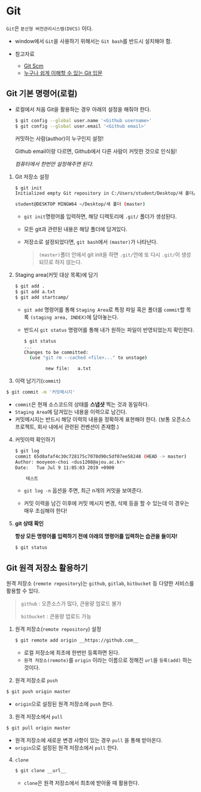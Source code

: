 # Git

`Git`은 `분산형 버전관리시스템(DVCS)` 이다.

* window에서 `Git`을 사용하기 위해서는 `Git bash`를 반드시 설치해야 함.

* 참고자료
  * [Git Scm](https://git-scm.com/book/ko/v2)
  * [누구나 쉽게 이해할 수 있는 Git 입문](https://backlog.com/git-tutorial/kr/intro/intro1_1.html)

## Git 기본 명령어(로컬)

* 로컬에서 처음 Git을 활용하는 경우 아래의 설정을 해줘야 한다.

  ```bash
  $ git config --global user.name '<Github username>'
  $ git config --global user.email '<Github email>'
  ```

  커밋하는 사람(author)이 누구인지 설정! 

  Github email이랑 다르면, Github에서 다른 사람이 커밋한 것으로 인식됨!

  *컴퓨터에서 한번만 설정해주면 된다.*

1. Git 저장소 설정

   ```bash
   $ git init
   Initialized empty Git repository in C:/Users/student/Desktop/새 폴더/.git/
   
   student@DESKTOP MINGW64 ~/Desktop/새 폴더 (master)
   ```

   * `git init`명령어를 입력하면, 해당 디렉토리에 `.git/` 폴더가 생성된다.

   * 모든 git과 관련된 내용은 해당 폴더에 담겨있다.

   * 저장소로 설정되었다면, `git bash`에서 `(master)`가 나타난다.

     > `(master)`폴더 안에서 git init을 하면 `.git/`안에 또 다시 `.git/`이 생성되므로 하지 않는다.

2. Staging area(커밋 대상 목록)에 담기

   ```bash
   $ git add .
   $ git add a.txt
   $ git add startcamp/
   ```

   * `git add` 명령어를 통해 `Staging Area`로 특정 파일 혹은 폴더를 `commit`할 목록 `(staging area, INDEX)`에 담아놓는다.

   * 반드시 `git status` 명령어를 통해 내가 원하는 파일이 반영되었는지 확인한다.

     ```bash
     $ git status
     ...
     Changes to be committed:
       (use "git rm --cached <file>..." to unstage)
     
             new file:   a.txt
     ```

3.  이력 남기기(`commit`)

   ```bash
   $ git commit -m '커밋메시지'
   ```

   * `commit`은 현재 소스코드의 상태를 **스냅샷** 찍는 것과 동일하다.
   * `Staging Area`에 담겨있는 내용을 이력으로 남긴다.
   * 커밋메시지는 반드시 해당 이력의 내용을 정확하게 표현해야 한다. (보통 오픈소스프로젝트, 회사 내에서 관련된 컨벤션이 존재함.)

   

4. 커밋이력 확인하기

   ```bash
   $ git log
   commit 65d8afaf4c30c728175c7078d90c5df07ee58248 (HEAD -> master)
   Author: mooyeon-choi <dus1208@ajou.ac.kr>
   Date:   Tue Jul 9 11:05:03 2019 +0900
   
       테스트
   ```

   * `git log -n` 옵션을 주면, 최근 n개의 커밋을 보여준다.

   * 커밋 이력을 남긴 이후에 커밋 메시지 변경, 삭제 등을 할 수 있는데 이 경우는 매우 조심해야 한다!

      

5. **git 상태 확인**

   **항상 모든 명령어를 입력하기 전에 아래의 명령어를 입력하는 습관을 들이자!**

   ```bash
   $ git status
   ```



## Git 원격 저장소 활용하기

원격 저장소 (`remote repository`)는 `github`, `gitlab`, `bitbucket` 등 다양한 서비스를 활용할 수 있다.

> `github` : 오픈소스가 많다, 큰용량 업로드 불가
>
> `bitbucket` : 큰용량 업로드 가능

1. 원격 저장소(`remote repository`) 설정

   ```bash
   $ git remote add origin __https://github.com__
   ```

   * 로컬 저장소에 최초에 한번만 등록하면 된다.
   * `원격 저장소(remote)`를 `origin` 이라는 이름으로 정해진 `url`을 `등록(add)` 하는 것이다. 

2.  원격 저장소로 `push`

   ```bash
   $ git push origin master
   ```

   * `origin`으로 설정된 원격 저장소에 `push` 한다.

3.  원격 저장소에서 `pull`

   ```bash
   $ git pull origin master
   ```

   * 원격 저장소에 새로운 변경 사항이 있는 경우 `pull` 을 통해 받아온다.
   * `origin`으로 설정된 원격 저장소에서 `pull` 한다.

4. `clone`

   ```bash
   $ git clone __url__
   ```

   * `clone`은 원격 저장소에서 최초에 받아올 때 활용한다.
